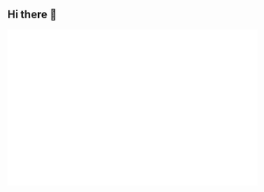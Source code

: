 ## Hi there 👋

<!-- Bao44 -->
<a href="#" target="_blank">
  <img src="svg/Bao44.svg" width="1200" alt="Bao44" />
</a>